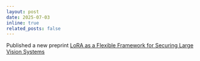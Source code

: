 ```yaml
---
layout: post
date: 2025-07-03
inline: true
related_posts: false
---
```


Published a new preprint [LoRA as a Flexible Framework for Securing Large Vision Systems](https://arxiv.org/abs/2506.00661)
